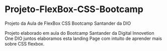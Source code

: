 # Projeto-FlexBox-CSS-Bootcamp
Projeto da Aula de FlexBox CSS Bootcamp Santander da DIO

Projeto elaborado em aula do Bootcamp Santander da Digital Innovetion One DIO
juntos elaboramos esta landing Page com intuito de aprender mais sobre CSS flexbox.

